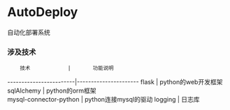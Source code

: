 # AutoDeploy
自动化部署系统

### 涉及技术

        技术            |       功能说明
------------------------|----------------------
        flask           |  python的web开发框架  
    sqlAlchemy          |  python的orm框架      
 mysql-connector-python |  python连接mysql的驱动
      logging           |    日志库             

